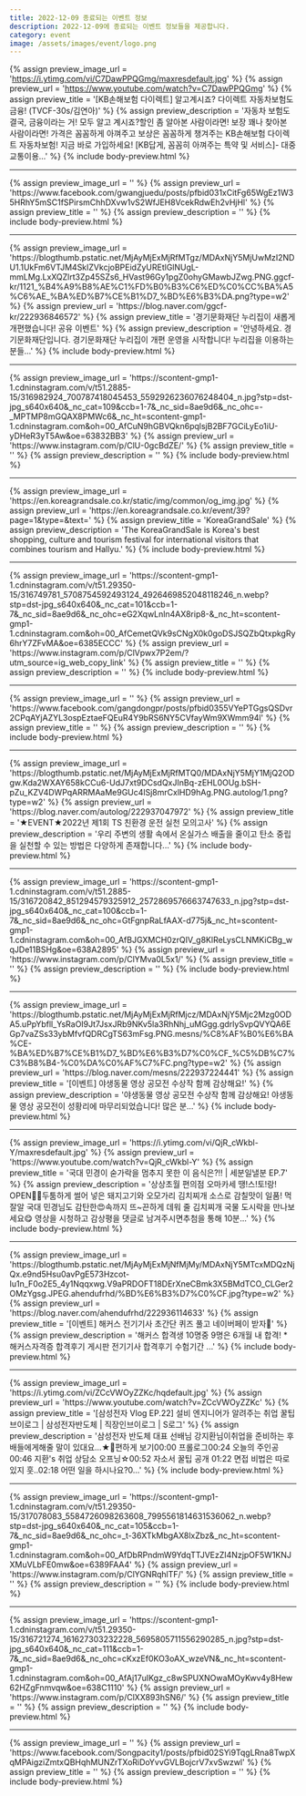 ```yaml
---
title: 2022-12-09 종료되는 이벤트 정보
description: 2022-12-09에 종료되는 이벤트 정보들을 제공합니다.
category: event
image: /assets/images/event/logo.png
---
```

{% assign preview_image_url = 'https://i.ytimg.com/vi/C7DawPPQGmg/maxresdefault.jpg' %}
{% assign preview_url = 'https://www.youtube.com/watch?v=C7DawPPQGmg' %}
{% assign preview_title = '[KB손해보험 다이렉트] 알고계시죠? 다이렉트 자동차보험도 금융! (TVCF-30s/김연아)' %}
{% assign preview_description = '자동차 보험도 결국, 금융이라는 거! 모두 알고 계시죠?할인 좀 알아본 사람이라면! 보장 꽤나 찾아본 사람이라면! 가격은 꼼꼼하게 아껴주고 보상은 꼼꼼하게 챙겨주는 KB손해보험 다이렉트 자동차보험! 지금 바로 가입하세요! [KB답게, 꼼꼼히 아껴주는 특약 및 서비스]- 대중교통이용...' %}
{% include body-preview.html %}
<hr>{% assign preview_image_url = '' %}
{% assign preview_url = 'https://www.facebook.com/gwangjuedu/posts/pfbid031xCitFg65WgEz1W35HRhY5mSC1fSPirsmChhDXvw1vS2WfJEH8VcekRdwEh2vHjHl' %}
{% assign preview_title = '' %}
{% assign preview_description = '' %}
{% include body-preview.html %}
<hr>{% assign preview_image_url = 'https://blogthumb.pstatic.net/MjAyMjExMjRfMTgz/MDAxNjY5MjUwMzI2NDU1.1UkFm6VTJM4SkIZVkcjoBPEidZyUREtlGlNUgL-mmLMg.LxXQZlrt3Zp45SZs6_HVast96Gy1pgZ0ohyGMawbJZwg.PNG.ggcf-kr/1121_%B4%A9%B8%AE%C1%FD%B0%B3%C6%ED%C0%CC%BA%A5%C6%AE_%BA%ED%B7%CE%B1%D7_%BD%E6%B3%DA.png?type=w2' %}
{% assign preview_url = 'https://blog.naver.com/ggcf-kr/222936846572' %}
{% assign preview_title = '경기문화재단 누리집이 새롭게 개편했습니다! 공유 이벤트' %}
{% assign preview_description = '안녕하세요. 경기문화재단입니다. 경기문화재단 누리집이 개편 운영을 시작합니다! 누리집을 이용하는 분들...' %}
{% include body-preview.html %}
<hr>{% assign preview_image_url = 'https://scontent-gmp1-1.cdninstagram.com/v/t51.2885-15/316982924_700787418045453_5592926236076248404_n.jpg?stp=dst-jpg_s640x640&amp;_nc_cat=109&amp;ccb=1-7&amp;_nc_sid=8ae9d6&amp;_nc_ohc=-_MPTMP8mGQAX8PMWc6&amp;_nc_ht=scontent-gmp1-1.cdninstagram.com&amp;oh=00_AfCuN9hGBVQkn6pqlsjB2BF7GCiLyEo1iU-yDHeR3yT5Aw&amp;oe=63832BB3' %}
{% assign preview_url = 'https://www.instagram.com/p/ClU-0gcBdZE/' %}
{% assign preview_title = '' %}
{% assign preview_description = '' %}
{% include body-preview.html %}
<hr>{% assign preview_image_url = 'https://en.koreagrandsale.co.kr/static/img/common/og_img.jpg' %}
{% assign preview_url = 'https://en.koreagrandsale.co.kr/event/39?page=1&type=&text=' %}
{% assign preview_title = 'KoreaGrandSale' %}
{% assign preview_description = 'The KoreaGrandSale is Korea's best shopping, culture and tourism festival for international visitors that combines tourism and Hallyu.' %}
{% include body-preview.html %}
<hr>{% assign preview_image_url = 'https://scontent-gmp1-1.cdninstagram.com/v/t51.29350-15/316749781_5708754592493124_4926469852048118246_n.webp?stp=dst-jpg_s640x640&amp;_nc_cat=101&amp;ccb=1-7&amp;_nc_sid=8ae9d6&amp;_nc_ohc=eG2XqwLnln4AX8rip8-&amp;_nc_ht=scontent-gmp1-1.cdninstagram.com&amp;oh=00_AfCemetQVk9sCNgX0k0goDSJSQZbQtxpkgRy6hrY7ZFvMA&amp;oe=6385ECCC' %}
{% assign preview_url = 'https://www.instagram.com/p/ClVpwx7P2em/?utm_source=ig_web_copy_link' %}
{% assign preview_title = '' %}
{% assign preview_description = '' %}
{% include body-preview.html %}
<hr>{% assign preview_image_url = '' %}
{% assign preview_url = 'https://www.facebook.com/gangdongpr/posts/pfbid0355VYePTGgsQSDvr2CPqAYjAZYL3ospEztaeFQEuR4Y9bRS6NY5CVfayWm9XWmm94l' %}
{% assign preview_title = '' %}
{% assign preview_description = '' %}
{% include body-preview.html %}
<hr>{% assign preview_image_url = 'https://blogthumb.pstatic.net/MjAyMjExMjRfMTQ0/MDAxNjY5MjY1MjQ2ODgw.Kda2WXAY658kCCu6-UdJ7xt9DCsdQxJInBq-zEHL0OUg.bSH-pZu_KZV4DWPqARRMAaMe9GUc4lSj8mrCxlHD9hAg.PNG.autolog/1.png?type=w2' %}
{% assign preview_url = 'https://blog.naver.com/autolog/222937047972' %}
{% assign preview_title = '★EVENT★2022년 제1회 TS 친환경 운전 실천 모의고사' %}
{% assign preview_description = '우리 주변의 생활 속에서 온실가스 배출을 줄이고 탄소 중립을 실천할 수 있는 방법은 다양하게 존재합니다...' %}
{% include body-preview.html %}
<hr>{% assign preview_image_url = 'https://scontent-gmp1-1.cdninstagram.com/v/t51.2885-15/316720842_851294579325912_2572869576663747633_n.jpg?stp=dst-jpg_s640x640&amp;_nc_cat=100&amp;ccb=1-7&amp;_nc_sid=8ae9d6&amp;_nc_ohc=GtFgnpRaLfAAX-d775j&amp;_nc_ht=scontent-gmp1-1.cdninstagram.com&amp;oh=00_AfBJGXMCH0zrQIV_g8KlReLysCLNMKiCBg_wqJDe11BSHg&amp;oe=638A2895' %}
{% assign preview_url = 'https://www.instagram.com/p/ClYMva0L5x1/' %}
{% assign preview_title = '' %}
{% assign preview_description = '' %}
{% include body-preview.html %}
<hr>{% assign preview_image_url = 'https://blogthumb.pstatic.net/MjAyMjExMjRfMjcz/MDAxNjY5Mjc2Mzg0ODA5.uPpYbfll_YsRaOI9Jt7JsxJRb9NKv5la3RhNhj_uMGgg.gdrlySvpQVYQA6EGp7vaZSs33ybMfvfQDRCgTS63mFsg.PNG.mesns/%C8%AF%B0%E6%BA%CE-%BA%ED%B7%CE%B1%D7_%BD%E6%B3%D7%C0%CF_%C5%DB%C7%C3%B8%B4-%C0%DA%C0%AF%C7%FC.png?type=w2' %}
{% assign preview_url = 'https://blog.naver.com/mesns/222937224441' %}
{% assign preview_title = '[이벤트] 야생동물 영상 공모전 수상작 함께 감상해요!' %}
{% assign preview_description = '야생동물 영상 공모전 수상작 함께 감상해요! 야생동물 영상 공모전이 성황리에 마무리되었습니다! 많은 분...' %}
{% include body-preview.html %}
<hr>{% assign preview_image_url = 'https://i.ytimg.com/vi/QjR_cWkbl-Y/maxresdefault.jpg' %}
{% assign preview_url = 'https://www.youtube.com/watch?v=QjR_cWkbl-Y' %}
{% assign preview_title = '국대 민경이 숟가락을 멈추지 못한 이 음식은?!! | 세분일낼분 EP.7' %}
{% assign preview_description = '상상초월 편의점 오마카세 땡!스!토!랑! OPEN🎉🎉두툼하게 썰어 넣은 돼지고기와 오모가리 김치찌개 소스로 감칠맛이 일품! 먹잘알 국대 민경님도 감탄한😍속까지 뜨~끈하게 데워 줄 김치찌개 국물 도시락을 만나보세요😋 영상을 시청하고 감상평을 댓글로 남겨주시면추첨을 통해 10분...' %}
{% include body-preview.html %}
<hr>{% assign preview_image_url = 'https://blogthumb.pstatic.net/MjAyMjExMjNfMjMy/MDAxNjY5MTcxMDQzNjQx.e9nd5Hsu0avPgE573Hzcot-Iu1n_F0o2E5_4y1Nqqxwg.V9aPRDOFT18DErXneCBmk3X5BMdTCO_CLGer2OMzYgsg.JPEG.ahendufrhd/%BD%E6%B3%D7%C0%CF.jpg?type=w2' %}
{% assign preview_url = 'https://blog.naver.com/ahendufrhd/222936114633' %}
{% assign preview_title = '[이벤트] 해커스 전기기사 초간단 퀴즈 풀고 네이버페이 받자🎁' %}
{% assign preview_description = '해커스 합격생 10명중 9명은 6개월 내 합격! * 해커스자격증 합격후기 게시판 전기기사 합격후기 수험기간 ...' %}
{% include body-preview.html %}
<hr>{% assign preview_image_url = 'https://i.ytimg.com/vi/ZCcVWOyZZKc/hqdefault.jpg' %}
{% assign preview_url = 'https://www.youtube.com/watch?v=ZCcVWOyZZKc' %}
{% assign preview_title = '[삼성전자 Vlog EP.22] 설비 엔지니어가 알려주는 취업 꿀팁 브이로그 | 삼성전자반도체 | 직장인브이로그 | S로그' %}
{% assign preview_description = '삼성전자 반도체 대표 선배님 강지환님이취업을 준비하는 후배들에게해줄 말이 있대요...★📌편하게 보기00:00 프롤로그00:24 오늘의 주인공00:46 지환&#39;s 취업 상담소 오프닝☆00:52 자소서 꿀팁 공개 01:22 면접 비법은 따로 있지 훗..02:18 어떤 일을 하시나요?0...' %}
{% include body-preview.html %}
<hr>{% assign preview_image_url = 'https://scontent-gmp1-1.cdninstagram.com/v/t51.29350-15/317078083_5584726098263608_7995561814631536062_n.webp?stp=dst-jpg_s640x640&amp;_nc_cat=105&amp;ccb=1-7&amp;_nc_sid=8ae9d6&amp;_nc_ohc=_t-36XTkMbgAX8lxZbz&amp;_nc_ht=scontent-gmp1-1.cdninstagram.com&amp;oh=00_AfDbRPndmW9YdqTTJVEzZI4NzjpOF5W1KNJXMuVLbFE0mw&amp;oe=6389FAA4' %}
{% assign preview_url = 'https://www.instagram.com/p/ClYGNRqhlTF/' %}
{% assign preview_title = '' %}
{% assign preview_description = '' %}
{% include body-preview.html %}
<hr>{% assign preview_image_url = 'https://scontent-gmp1-1.cdninstagram.com/v/t51.29350-15/316721274_161627303232228_5695805711556290285_n.jpg?stp=dst-jpg_s640x640&amp;_nc_cat=111&amp;ccb=1-7&amp;_nc_sid=8ae9d6&amp;_nc_ohc=cKxzEf0KO3oAX_wzeVN&amp;_nc_ht=scontent-gmp1-1.cdninstagram.com&amp;oh=00_AfAj17uIKgz_c8wSPUXNOwaMOyKwv4y8Hew62HZgFnmvqw&amp;oe=638C1110' %}
{% assign preview_url = 'https://www.instagram.com/p/ClXX893hSN6/' %}
{% assign preview_title = '' %}
{% assign preview_description = '' %}
{% include body-preview.html %}
<hr>{% assign preview_image_url = '' %}
{% assign preview_url = 'https://www.facebook.com/Songpacity1/posts/pfbid02SYi9TqgLRna8TwpXqMPAigziZmtxQBHqhMUNZrTXoRiDoYvvGVLBojcrV7xvSwzwl' %}
{% assign preview_title = '' %}
{% assign preview_description = '' %}
{% include body-preview.html %}